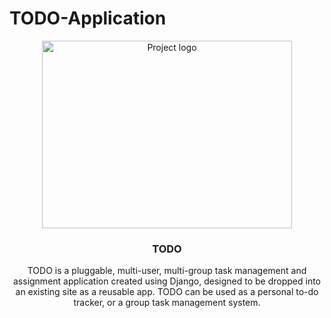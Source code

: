 # TODO-Application
<p align="center"><img width=400px height=300px src="https://res.cloudinary.com/practicaldev/image/fetch/s--3LIzJTke--/c_imagga_scale,f_auto,fl_progressive,h_500,q_auto,w_1000/https://i.morioh.com/2019/12/06/af3f12467e70.jpg" alt="Project logo"></a>
<h3 align="center">TODO</h3>
<div align="center">
  </div>
  <p align="center">TODO is a pluggable, multi-user, multi-group task management and assignment application created using Django, designed to be dropped into an existing site as a reusable app. TODO can be used as a personal to-do tracker, or a group task management system.
  </p>
